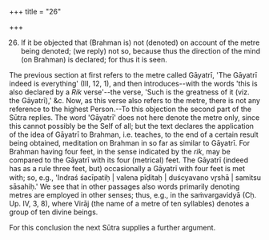 +++
title = "26"

+++


26. If it be objected that (Brahman is) not (denoted) on account of the metre being denoted; (we reply) not so, because thus the direction of the mind (on Brahman) is declared; for thus it is seen.

The previous section at first refers to the metre called Gāyatrī, 'The Gāyatrī indeed is everything' (III, 12, 1), and then introduces--with the words 'this is also declared by a _Rik_ verse'--the verse, 'Such is the greatness of it (viz. the Gāyatrī),' &c. Now, as this verse also refers to the metre, there is not any reference to the highest Person.--To this objection the second part of the Sūtra replies. The word 'Gāyatrī' does not here denote the metre only, since this cannot possibly be the Self of all; but the text declares the application of the idea of Gāyatrī to Brahman, i.e. teaches, to the end of a certain result being obtained, meditation on Brahman in so far as similar to Gāyatrī. For Brahman having four feet, in the sense indicated by the _rik_, may be compared to the Gāyatrī with its four (metrical) feet. The Gāyatrī (indeed has as a rule three feet, but) occasionally a Gāyatrī with four feet is met with; so, e.g., 'Indraś śacīpatiḥ | valena pīḍitaḥ | duścyavano vr̥shā | samitsu sāsahiḥ.' We see that in other passages also words primarily denoting metres are employed in other senses; thus, e.g., in the saṁvargavidyā (Cḥ. Up. IV, 3, 8), where Virāj (the name of a metre of ten syllables) denotes a group of ten divine beings.

For this conclusion the next Sūtra supplies a further argument.

